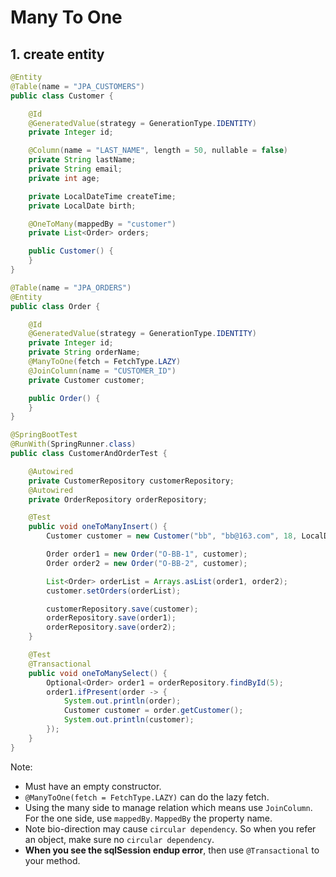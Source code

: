 # Many To One

## 1. create entity

```java
@Entity
@Table(name = "JPA_CUSTOMERS")
public class Customer {

    @Id
    @GeneratedValue(strategy = GenerationType.IDENTITY)
    private Integer id;

    @Column(name = "LAST_NAME", length = 50, nullable = false)
    private String lastName;
    private String email;
    private int age;

    private LocalDateTime createTime;
    private LocalDate birth;

    @OneToMany(mappedBy = "customer")
    private List<Order> orders;

    public Customer() {
    }
}
```

```java
@Table(name = "JPA_ORDERS")
@Entity
public class Order {

    @Id
    @GeneratedValue(strategy = GenerationType.IDENTITY)
    private Integer id;
    private String orderName;
    @ManyToOne(fetch = FetchType.LAZY)
    @JoinColumn(name = "CUSTOMER_ID")
    private Customer customer;

    public Order() {
    }
}
```

```java
@SpringBootTest
@RunWith(SpringRunner.class)
public class CustomerAndOrderTest {

    @Autowired
    private CustomerRepository customerRepository;
    @Autowired
    private OrderRepository orderRepository;

    @Test
    public void oneToManyInsert() {
        Customer customer = new Customer("bb", "bb@163.com", 18, LocalDateTime.now(), LocalDate.now());

        Order order1 = new Order("O-BB-1", customer);
        Order order2 = new Order("O-BB-2", customer);

        List<Order> orderList = Arrays.asList(order1, order2);
        customer.setOrders(orderList);

        customerRepository.save(customer);
        orderRepository.save(order1);
        orderRepository.save(order2);
    }

    @Test
    @Transactional
    public void oneToManySelect() {
        Optional<Order> order1 = orderRepository.findById(5);
        order1.ifPresent(order -> {
            System.out.println(order);
            Customer customer = order.getCustomer();
            System.out.println(customer);
        });
    }
}
```

Note:

-   Must have an empty constructor.
-   `@ManyToOne(fetch = FetchType.LAZY)` can do the lazy fetch.
-   Using the many side to manage relation which means use `JoinColumn`. For the one side, use `mappedBy`. `MappedBy` the property name.
-   Note bio-direction may cause `circular dependency`. So when you refer an object, make sure no `circular dependency`.
-   **When you see the sqlSession endup error**, then use `@Transactional` to your method.